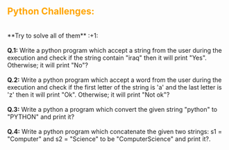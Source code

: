 <H2 style="color: orange;">Python Challenges:</H2> <br>
**Try to solve all of them** :+1: <br> <br>
<b>Q.1:</b> Write a python program which accept a string from the user during the execution and check if the string contain "iraq" then it will print "Yes". Otherwise; it will print "No"? <br><br>
<b>Q.2:</b> Write a python program which accept a word from the user during the execution and check if the first letter of the string is 'a' and the last letter is 'z' then it will print "Ok". Otherwise; it will print "Not ok"? <br><br>
<b>Q.3:</b> Write a python a program which convert the given string "python" to "PYTHON" and print it? <br><br>
<b>Q.4:</b> Write a python program which concatenate the given two strings: s1 = "Computer" and s2 = "Science" to be "ComputerScience" and print it?.
